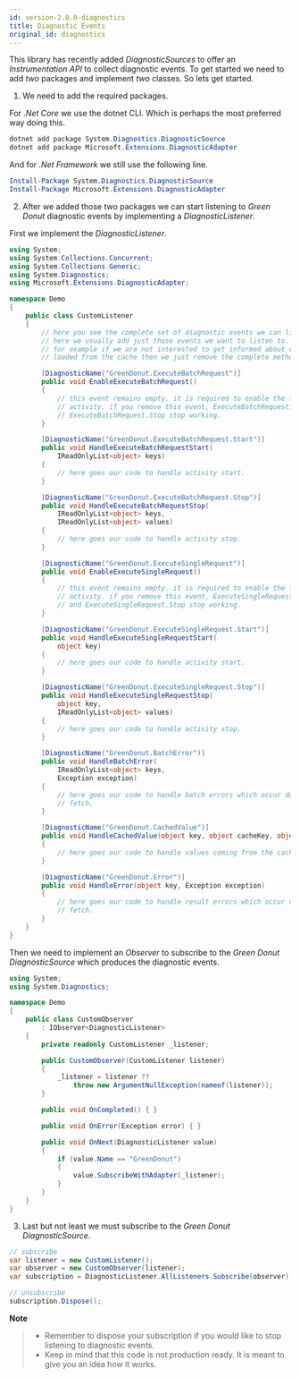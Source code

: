 ```yaml
---
id: version-2.0.0-diagnostics
title: Diagnostic Events
original_id: diagnostics
---
```


This library has recently added _DiagnosticSources_ to offer an
_Instrumentation API_ to collect diagnostic events. To get started we need to
add _two_ packages and implement _two_ classes. So lets get started.

1. We need to add the required packages.

For _.Net Core_ we use the dotnet CLI. Which is perhaps the most preferred way
doing this.

```powershell
dotnet add package System.Diagnostics.DiagnosticSource
dotnet add package Microsoft.Extensions.DiagnosticAdapter
```

And for _.Net Framework_ we still use the following line.

```powershell
Install-Package System.Diagnostics.DiagnosticSource
Install-Package Microsoft.Extensions.DiagnosticAdapter
```

2. After we added those two packages we can start listening to _Green Donut_
   diagnostic events by implementing a _DiagnosticListener_.

First we implement the _DiagnosticListener_.

```csharp
using System;
using System.Collections.Concurrent;
using System.Collections.Generic;
using System.Diagnostics;
using Microsoft.Extensions.DiagnosticAdapter;

namespace Demo
{
    public class CustomListener
    {
        // here you see the complete set of diagnostic events we can listen to.
        // here we usually add just those events we want to listen to.
        // for example if we are not interested to get informed about values
        // loaded from the cache then we just remove the complete method.

        [DiagnosticName("GreenDonut.ExecuteBatchRequest")]
        public void EnableExecuteBatchRequest()
        {
            // this event remains empty. it is required to enable the fetch
            // activity. if you remove this event, ExecuteBatchRequest.Start and
            // ExecuteBatchRequest.Stop stop working.
        }

        [DiagnosticName("GreenDonut.ExecuteBatchRequest.Start")]
        public void HandleExecuteBatchRequestStart(
            IReadOnlyList<object> keys)
        {
            // here goes our code to handle activity start.
        }

        [DiagnosticName("GreenDonut.ExecuteBatchRequest.Stop")]
        public void HandleExecuteBatchRequestStop(
            IReadOnlyList<object> keys,
            IReadOnlyList<object> values)
        {
            // here goes our code to handle activity stop.
        }

        [DiagnosticName("GreenDonut.ExecuteSingleRequest")]
        public void EnableExecuteSingleRequest()
        {
            // this event remains empty. it is required to enable the fetch
            // activity. if you remove this event, ExecuteSingleRequest.Start
            // and ExecuteSingleRequest.Stop stop working.
        }

        [DiagnosticName("GreenDonut.ExecuteSingleRequest.Start")]
        public void HandleExecuteSingleRequestStart(
            object key)
        {
            // here goes our code to handle activity start.
        }

        [DiagnosticName("GreenDonut.ExecuteSingleRequest.Stop")]
        public void HandleExecuteSingleRequestStop(
            object key,
            IReadOnlyList<object> values)
        {
            // here goes our code to handle activity stop.
        }

        [DiagnosticName("GreenDonut.BatchError")]
        public void HandleBatchError(
            IReadOnlyList<object> keys,
            Exception exception)
        {
            // here goes our code to handle batch errors which occur during
            // fetch.
        }

        [DiagnosticName("GreenDonut.CachedValue")]
        public void HandleCachedValue(object key, object cacheKey, object value)
        {
            // here goes our code to handle values coming from the cache.
        }

        [DiagnosticName("GreenDonut.Error")]
        public void HandleError(object key, Exception exception)
        {
            // here goes our code to handle result errors which occur during
            // fetch.
        }
    }
}
```

Then we need to implement an _Observer_ to subscribe to the _Green Donut_
_DiagnosticSource_ which produces the diagnostic events.

```csharp
using System;
using System.Diagnostics;

namespace Demo
{
    public class CustomObserver
        : IObserver<DiagnosticListener>
    {
        private readonly CustomListener _listener;

        public CustomObserver(CustomListener listener)
        {
            _listener = listener ??
                throw new ArgumentNullException(nameof(listener));
        }

        public void OnCompleted() { }

        public void OnError(Exception error) { }

        public void OnNext(DiagnosticListener value)
        {
            if (value.Name == "GreenDonut")
            {
                value.SubscribeWithAdapter(_listener);
            }
        }
    }
}
```

3. Last but not least we must subscribe to the _Green Donut_ _DiagnosticSource_.

```csharp
// subscribe
var listener = new CustomListener();
var observer = new CustomObserver(listener);
var subscription = DiagnosticListener.AllListeners.Subscribe(observer);

// unsubscribe
subscription.Dispose();
```

**Note**

> - Remember to dispose your subscription if you would like to stop listening to
>   diagnostic events.
> - Keep in mind that this code is not production ready. It is meant to give you
>   an idea how it works.
